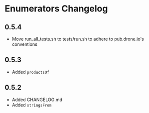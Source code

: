 # Enumerators Changelog

## 0.5.4

- Move run_all_tests.sh to tests/run.sh to adhere to pub.drone.io's conventions

## 0.5.3

- Added `productsOf`

## 0.5.2

- Added CHANGELOG.md
- Added `stringsFrom`
